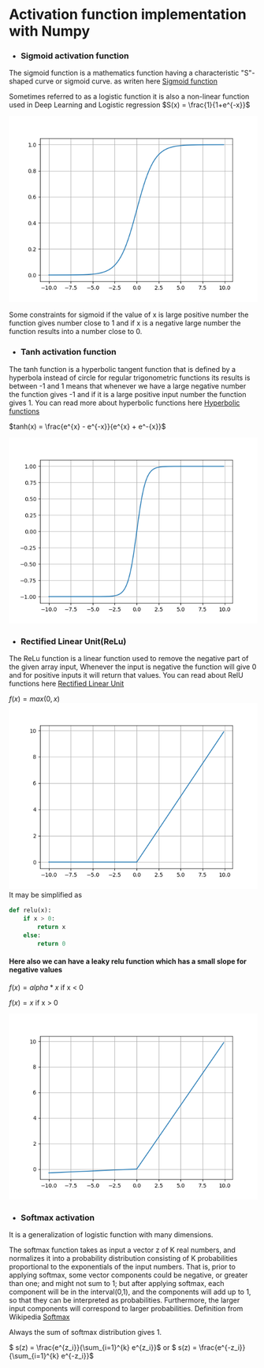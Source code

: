 # Activation function implementation with Numpy

* ### Sigmoid activation function

The sigmoid function is a mathematics function having a characteristic "S"-shaped curve or sigmoid curve. as writen here
[Sigmoid function](https://en.wikipedia.org/wiki/Sigmoid_function)

Sometimes referred to as a logistic function it is also a non-linear function used in Deep Learning and Logistic regression
$S(x) = \frac{1}{1+e^{-x}}$

![Sigmoid activation Image designed using Matplotlib](../Images/Sigmoid%20Image.png)

Some constraints for sigmoid if the value of x is large positive number the function gives number close to 1
and if x is a negative large number the function results into a number close to 0.

* ### Tanh activation function

The tanh function is a hyperbolic tangent function that is defined by a hyperbola instead of circle
for regular trigonometric functions its results is between -1 and 1 means that whenever we have a large negative number 
the function gives -1 and if it is a large positive input number the function gives 1.
You can read more about hyperbolic functions here [Hyperbolic functions](https://en.wikipedia.org/wiki/Hyperbolic_functions)

$tanh(x) = \frac{e^{x} - e^{-x}}{e^{x} + e^-{x}}$

![Tanh activation function Image designed using matplotlib](../Images/Tanh%20Image.png)


* ### Rectified Linear Unit(ReLu)

The ReLu function is a linear function used to remove the negative part of the given array input,
Whenever the input is negative the function will give 0 and for positive inputs it will return that values.
You can read about RelU functions here [Rectified Linear Unit](https://en.wikipedia.org/wiki/Rectifier_(neural_networks))

$f(x) = max(0, x)$
![Relu activation designed using Matplotlib](../Images/Relu.png)
It may be simplified as 

```python
def relu(x):
    if x > 0:
        return x
    else:
        return 0
```

#### Here also we can have a leaky relu function which has a small slope for negative values

$f(x) = alpha * x$ if x < 0


$f(x) = x$ if x > 0



![Leaky Relu Designed using Matplotlib](../Images/Leaky%20Relu.png)

* ### Softmax activation

It is a generalization of logistic function with many dimensions.

The softmax function takes as input a vector z of K real numbers, and normalizes it into a probability distribution consisting of K probabilities proportional to the exponentials of the input numbers. That is, prior to applying softmax, some vector components could be negative, or greater than one; and might not sum to 1; but after applying softmax, each component will be in the interval(0,1), and the components will add up to 1, so that they can be interpreted as probabilities. Furthermore, the larger input components will correspond to larger probabilities. Definition from Wikipedia [Softmax](https://en.wikipedia.org/wiki/Softmax_function)

Always the sum of softmax distribution gives 1.

$ s(z) = \frac{e^{z_i}}{\sum_{i=1}^{k} e^{z_i}}$
or
$ s(z) = \frac{e^{-z_i}}{\sum_{i=1}^{k} e^{-z_i}}$
